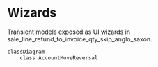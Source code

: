 # Wizards

Transient models exposed as UI wizards in sale_line_refund_to_invoice_qty_skip_anglo_saxon.

```mermaid
classDiagram
    class AccountMoveReversal
```
